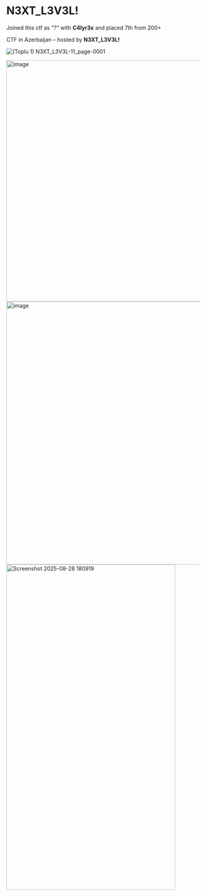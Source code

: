 # **N3XT_L3V3L!**

Joined this ctf as *"?"* with **C4lyr3x** and placed 7th from 200+

CTF in Azerbaijan – hosted by **N3XT_L3V3L!**

![(Toplu 1) N3XT_L3V3L-11_page-0001](https://github.com/user-attachments/assets/b98608df-18ee-4c93-84a2-e1750701e0b7)

<img width="1173" height="629" alt="image" src="https://github.com/user-attachments/assets/b4678a57-d2c3-45a8-9f82-299080e13ec9" />

<img width="1358" height="685" alt="image" src="https://github.com/user-attachments/assets/4f1e8512-e0c9-4624-90b3-ca386cc07c0f" />

<img width="440" height="848" alt="Screenshot 2025-08-28 180919" src="https://github.com/user-attachments/assets/00f94505-7f10-442f-8956-09b6656bbb58" />
